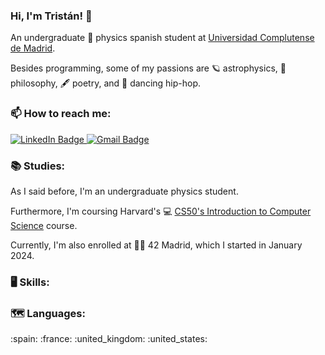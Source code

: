 ### Hi, I'm Tristán! 👋
An undergraduate 🚀 physics spanish student at <a href="www.ucm.es" rel="nofollow">Universidad Complutense de Madrid</a>.

Besides programming, some of my passions are 🪐 astrophysics, 📘 philosophy, 🖋️ poetry, and 🕺 dancing hip-hop.

### 📫 How to reach me:
<div id="badges">
  <a href="www.linkedin.com/in/tristan-ortiz-roset-ba2762221">
    <img src="https://img.shields.io/badge/LinkedIn-blue?style=for-the-badge&logo=linkedin&logoColor=white" alt="LinkedIn Badge"/>
  </a>
  <a href="mailto:tortiz.roset@gmail.com">
    <img src="https://img.shields.io/badge/Gmail-D14836?style=for-the-badge&logo=gmail&logoColor=white" alt="Gmail Badge"/>
  </a>
</div>

### 📚 Studies:

As I said before, I'm an undergraduate physics student.

Furthermore, I'm coursing Harvard's 💻 <a href="https://cs50.harvard.edu/x/2024/" rel="nofollow">CS50's Introduction to Computer Science</a> course.

Currently, I'm also enrolled at 👨‍💻 42 Madrid, which I started in January 2024.

### 🖥️ Skills:


### 🗺️ Languages:
:spain: :france: :united_kingdom: :united_states:

<!--
**tortiz-r/tortiz-r** is a ✨ _special_ ✨ repository because its `README.md` (this file) appears on your GitHub profile.

Here are some ideas to get you started:

- 🔭 I’m currently working on ...
- 🌱 I’m currently learning ...
- 👯 I’m looking to collaborate on ...
- 🤔 I’m looking for help with ...
- 💬 Ask me about ...
- 📫 How to reach me: ...
- 😄 Pronouns: ...
- ⚡ Fun fact: ...

Badge RRSS
  <a href="your-youtube-URL">
    <img src="https://img.shields.io/badge/YouTube-red?style=for-the-badge&logo=youtube&logoColor=white" alt="Youtube Badge"/>
  </a>

You can find me on <a href="www.linkedin.com/in/tristan-ortiz-roset-ba2762221" rel="nofollow">Linkedin</a>.
You can also reach me through ✉️ <a href="mailto:tortiz.roset@gmail.com">Email</a>.
-->
